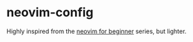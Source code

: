 # neovim-config

Highly inspired from the [neovim for beginner](https://github.com/alpha2phi/neovim-for-beginner) series, but lighter.
